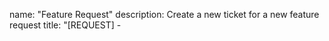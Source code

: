 name: "Feature Request"
description: Create a new ticket for a new feature request
title: "[REQUEST] - <title>"
labels: [
  "question"
]
body:
  - type: input
    id: start_date
    attributes:
      label: "Start Date"
      description: Start of development
      placeholder: "month/day/year"
    validations:
      required: false
  - type: textarea
    id: implementation_pr
    attributes:
      label: "Implementation PR"
      description: Pull request used
      placeholder: "#Pull Request ID"
    validations:
      required: false
  - type: textarea
    id: reference_issues
    attributes:
      label: "Reference Issues"
      description: Common issues
      placeholder: "#Issues IDs"
    validations:
      required: false
  - type: textarea
    id: summary
    attributes:
      label: "Summary"
      description: Provide a brief explanation of the feature
      placeholder: Describe in a few lines your feature request
    validations:
      required: true
  - type: textarea
    id: basic_example
    attributes:
      label: "Basic Example"
      description: Indicate here some basic examples of your feature.
      placeholder: A few specific words about your feature request.
    validations:
      required: true
  - type: textarea
    id: drawbacks
    attributes:
      label: "Drawbacks"
      description: What are the drawbacks/impacts of your feature request ?
      placeholder: Identify the drawbacks and impacts while being neutral on your feature request
    validations:
      required: true
  - type: textarea
    id: unresolved_question
    attributes:
      label: "Unresolved questions"
      description: What questions still remain unresolved ?
      placeholder: Identify any unresolved issues.
    validations:
      required: false
